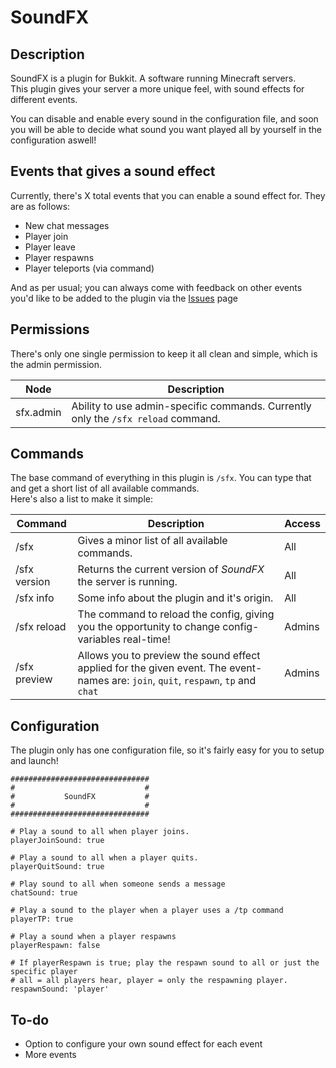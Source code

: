 # SoundFX
## Description
SoundFX is a plugin for Bukkit. A software running Minecraft servers.  
This plugin gives your server a more unique feel, with sound effects for different events.

You can disable and enable every sound in the configuration file, and soon you will be able to decide what sound you want played all by yourself in the configuration aswell!

## Events that gives a sound effect
Currently, there's X total events that you can enable a sound effect for. They are as follows:
* New chat messages
* Player join
* Player leave
* Player respawns
* Player teleports (via command)

And as per usual; you can always come with feedback on other events you'd like to be added to the plugin via the [Issues](https://github.com/condolent/SoundFX/issues) page

## Permissions
There's only one single permission to keep it all clean and simple, which is the admin permission.

Node | Description
--- | ---
sfx.admin | Ability to use admin-specific commands. Currently only the `/sfx reload` command.

## Commands
The base command of everything in this plugin is `/sfx`. You can type that and get a short list of all available commands.  
Here's also a list to make it simple:

Command | Description | Access
--- | --- | ---
/sfx | Gives a minor list of all available commands. | All
/sfx version | Returns the current version of _SoundFX_ the server is running. | All
/sfx info | Some info about the plugin and it's origin. | All
/sfx reload | The command to reload the config, giving you the opportunity to change config-variables real-time! | Admins
/sfx preview <event> | Allows you to preview the sound effect applied for the given event. The event-names are: `join`, `quit`, `respawn`, `tp` and `chat` | Admins

## Configuration
The plugin only has one configuration file, so it's fairly easy for you to setup and launch!
```
###############################
#                             #
#           SoundFX           #
#                             #
###############################

# Play a sound to all when player joins.
playerJoinSound: true

# Play a sound to all when a player quits.
playerQuitSound: true

# Play sound to all when someone sends a message
chatSound: true

# Play a sound to the player when a player uses a /tp command
playerTP: true

# Play a sound when a player respawns
playerRespawn: false

# If playerRespawn is true; play the respawn sound to all or just the specific player
# all = all players hear, player = only the respawning player.
respawnSound: 'player'
```

## To-do
* Option to configure your own sound effect for each event
* More events
